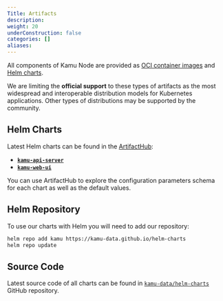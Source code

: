 ```yaml
---
Title: Artifacts
description:
weight: 20
underConstruction: false
categories: []
aliases:
---
```


All components of Kamu Node are provided as [OCI container images](https://opencontainers.org/) and [Helm charts](https://helm.sh/).

We are limiting the **official support** to these types of artifacts as the most widespread and interoperable distribution models for Kubernetes applications. Other types of distributions may be supported by the community.


## Helm Charts
Latest Helm charts can be found in the [ArtifactHub](https://artifacthub.io/packages/search?org=kamu):
- [**`kamu-api-server`**](https://artifacthub.io/packages/helm/kamu/kamu-api-server)
- [**`kamu-web-ui`**](https://artifacthub.io/packages/helm/kamu/kamu-web-ui)

You can use ArtifactHub to explore the configuration parameters schema for each chart as well as the default values.


## Helm Repository
To use our charts with Helm you will need to add our repository:
```sh
helm repo add kamu https://kamu-data.github.io/helm-charts
helm repo update
```


## Source Code
Latest source code of all charts can be found in [`kamu-data/helm-charts`](https://github.com/kamu-data/helm-charts) GitHub repository.
